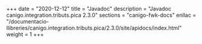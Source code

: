 +++
date        = "2020-12-12"
title       = "Javadoc"
description = "Javadoc canigo.integration.tributs.pica 2.3.0"
sections    = "canigo-fwk-docs"
enllac		= "/documentacio-llibreries/canigo.integration.tributs.pica/2.3.0/site/apidocs/index.html"
weight		= 1
+++
